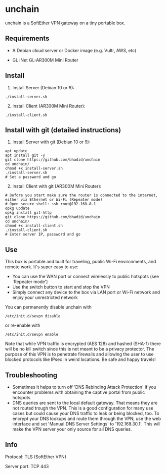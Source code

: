# unchain

unchain is a SoftEther VPN gateway on a tiny portable box.

## Requirements

- A Debian cloud server or Docker image (e.g. Vultr, AWS, etc)

- GL iNet GL-AR300M Mini Router

## Install

1. Install Server (Debian 10 or 9):
```
./install-server.sh
```
2. Install Client (AR300M Mini Router):
```
./install-client.sh
```

## Install with git (detailed instructions)

1. Install Server with git (Debian 10 or 9):

```
apt update
apt install git -y
git clone https://github.com/bhadid/unchain
cd unchain/
chmod +x install-server.sh
./install-server.sh
# Set a password and go
```

2. Install Client with git (AR300M Mini Router):

```
# Before you start make sure the router is connected to the internet, either via Ethernet or Wi-Fi (Repeater mode)
# Open secure shell: ssh root@192.168.8.1
opkg update
opkg install git-http
git clone https://github.com/bhadid/unchain
cd unchain/
chmod +x install-client.sh
./install-client.sh
# Enter server IP, password and go
```

## Use

This box is portable and built for traveling, public Wi-Fi environments, and remote work. It's super easy to use:

- You can use the WAN port or connect wirelessly to public hotspots (see 'Repeater mode')
- Use the switch button to start and stop the VPN
- Simply connect any device to the box via LAN port or Wi-Fi network and enjoy your unrestricted network

You can permanently disable unchain with

```
/etc/init.d/sevpn disable
```

or re-enable with

```
/etc/init.d/sevpn enable
```

Note that while VPN traffic is encrypted (AES 128) and hashed (SHA-1) there will be no kill switch since this is not meant to be a privacy protector. The purpose of this VPN is to penetrate firewalls and allowing the user to use blocked protocols like IPsec in weird locations. Be safe and happy travels!

## Troubleshooting

- Sometimes it helps to turn off 'DNS Rebinding Attack Protection' if you encounter problems with obtaining the captive portal from public hotspots.
- DNS queries are sent to the local default gateway. That means they are not routed trough the VPN. This is a good configuration for many use cases but could cause your DNS traffic to leak or being blocked, too. To encrypt your DNS lookups and route them through the VPN, use the web interface and set 'Manual DNS Server Settings' to '192.168.30.1'. This will make the VPN server your only source for all DNS queries.

## Info

Protocol: TLS (SoftEther VPN)

Server port: TCP 443
